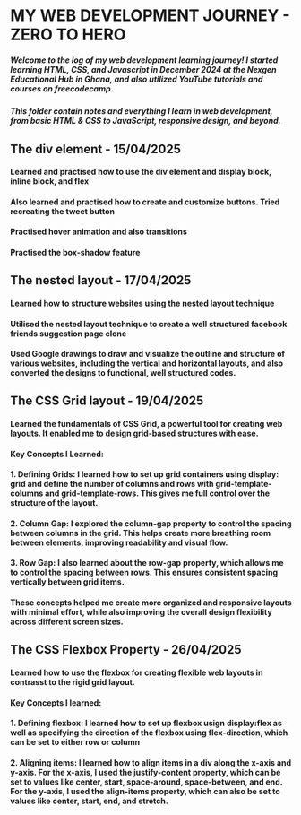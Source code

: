 # MY WEB DEVELOPMENT JOURNEY - ZERO TO HERO
##### Welcome to the log of my web development learning journey! I started learning HTML, CSS, and Javascript in December 2024 at the Nexgen Educational Hub in Ghana, and also utilized YouTube tutorials and courses on freecodecamp.
##### This folder contain notes and everything I learn in web development, from basic HTML & CSS to JavaScript, responsive design, and beyond.


## The div element - 15/04/2025
#### Learned and practised how to use the div element and display block, inline block, and flex
#### Also learned and practised how to create and customize buttons. Tried recreating the tweet button
#### Practised hover animation and also transitions
#### Practised the box-shadow feature


## The nested layout - 17/04/2025
#### Learned how to structure websites using the nested layout technique
#### Utilised the nested layout technique to create a well structured facebook friends suggestion page clone
#### Used Google drawings to draw and visualize the outline and structure of various websites, including the vertical and horizontal layouts, and also converted the designs to functional, well structured codes.


## The CSS Grid layout - 19/04/2025
#### Learned the fundamentals of CSS Grid, a powerful tool for creating web layouts. It enabled me to design grid-based structures with ease.
#### Key Concepts I Learned:
#### 1. Defining Grids: I learned how to set up grid containers using display: grid and define the number of columns and rows with grid-template-columns and grid-template-rows. This gives me full control over the structure of the layout.
#### 2. Column Gap: I explored the column-gap property to control the spacing between columns in the grid. This helps create more breathing room between elements, improving readability and visual flow.
#### 3. Row Gap: I also learned about the row-gap property, which allows me to control the spacing between rows. This ensures consistent spacing vertically between grid items.
#### These concepts helped me create more organized and responsive layouts with minimal effort, while also improving the overall design flexibility across different screen sizes.


## The CSS Flexbox Property - 26/04/2025
#### Learned how to use the flexbox for creating flexible web layouts in contrasst to the rigid grid layout.
#### Key Concepts I learned:
#### 1. Defining flexbox: I learned how to set up flexbox usign display:flex as well as specifying the direction of the flexbox using flex-direction, which can be set to either row or column
#### 2. Aligning items: I learned how to align items in a div along the x-axis and y-axis. For the x-axis, I used the justify-content property, which can be set to values like center, start, space-around, space-between, and end. For the y-axis, I used the align-items property, which can also be set to values like center, start, end, and stretch.
